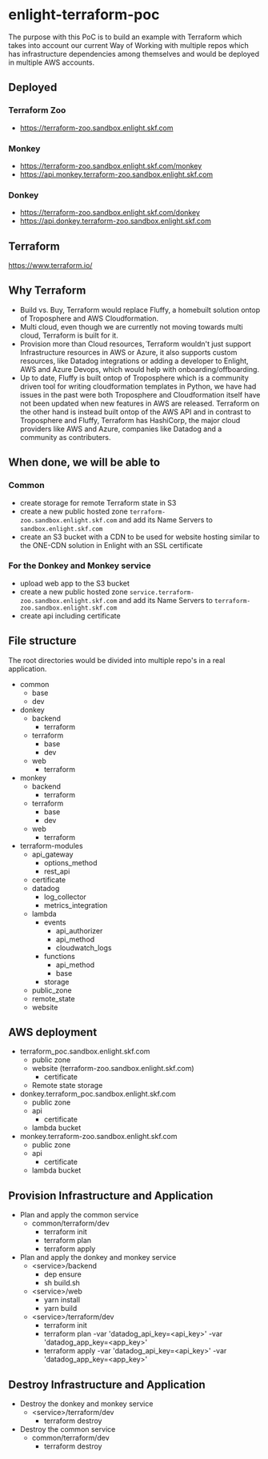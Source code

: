 # enlight-terraform-poc
The purpose with this PoC is to build an example with Terraform which takes into account our current Way of Working with multiple repos which has infrastructure dependencies among themselves and would be deployed in multiple AWS accounts.

## Deployed
### Terraform Zoo
- https://terraform-zoo.sandbox.enlight.skf.com
### Monkey
- https://terraform-zoo.sandbox.enlight.skf.com/monkey
- https://api.monkey.terraform-zoo.sandbox.enlight.skf.com
### Donkey
- https://terraform-zoo.sandbox.enlight.skf.com/donkey
- https://api.donkey.terraform-zoo.sandbox.enlight.skf.com

## Terraform
https://www.terraform.io/

## Why Terraform
- Build vs. Buy, Terraform would replace Fluffy, a homebuilt solution ontop of Troposphere and AWS Cloudformation.
- Multi cloud, even though we are currently not moving towards multi cloud, Terraform is built for it.
- Provision more than Cloud resources, Terraform wouldn't just support Infrastructure resources in AWS or Azure, it also supports custom resources, like Datadog integrations or adding a developer to Enlight, AWS and Azure Devops, which would help with onboarding/offboarding.
- Up to date, Fluffy is built ontop of Troposphere which is a community driven tool for writing cloudformation templates in Python, we have had issues in the past were both Troposphere and Cloudformation itself have not been updated when new features in AWS are released. Terraform on the other hand is instead built ontop of the AWS API and in contrast to Troposphere and Fluffy, Terraform has HashiCorp, the major cloud providers like AWS and Azure, companies like Datadog and a community as contributers.

## When done, we will be able to
### Common
- create storage for remote Terraform state in S3
- create a new public hosted zone `terraform-zoo.sandbox.enlight.skf.com` and add its Name Servers to `sandbox.enlight.skf.com`
- create an S3 bucket with a CDN to be used for website hosting similar to the ONE-CDN solution in Enlight with an SSL certificate
### For the Donkey and Monkey service
- upload web app to the S3 bucket
- create a new public hosted zone `service.terraform-zoo.sandbox.enlight.skf.com` and add its Name Servers to `terraform-zoo.sandbox.enlight.skf.com`
- create api including certificate

## File structure
The root directories would be divided into multiple repo's in a real application.
- common
    - base
    - dev
- donkey
  - backend
    - terraform
  - terraform
    - base
    - dev
  - web
    - terraform
- monkey
  - backend
    - terraform
  - terraform
    - base
    - dev
  - web
    - terraform
- terraform-modules
  - api_gateway
    - options_method
    - rest_api
  - certificate
  - datadog
    - log_collector
    - metrics_integration
  - lambda
    - events
      - api_authorizer
      - api_method
      - cloudwatch_logs
    - functions
      - api_method
      - base
    - storage
  - public_zone
  - remote_state
  - website


## AWS deployment
- terraform_poc.sandbox.enlight.skf.com
  - public zone
  - website (terraform-zoo.sandbox.enlight.skf.com)
    - certificate
  - Remote state storage
- donkey.terraform_poc.sandbox.enlight.skf.com
  - public zone
  - api
    - certificate
  - lambda bucket
- monkey.terraform-zoo.sandbox.enlight.skf.com
  - public zone
  - api
    - certificate
  - lambda bucket

## Provision Infrastructure and Application
- Plan and apply the common service
  - common/terraform/dev
    - terraform init
    - terraform plan
    - terraform apply
- Plan and apply the donkey and monkey service
  - \<service\>/backend
    - dep ensure
    - sh build.sh
  - \<service\>/web
    - yarn install
    - yarn build
  - \<service\>/terraform/dev
    - terraform init
    - terraform plan -var 'datadog_api_key=<api_key>' -var 'datadog_app_key=<app_key>'
    - terraform apply -var 'datadog_api_key=<api_key>' -var 'datadog_app_key=<app_key>'

## Destroy Infrastructure and Application
- Destroy the donkey and monkey service
  - \<service\>/terraform/dev
    - terraform destroy
- Destroy the common service
  - common/terraform/dev
    - terraform destroy
